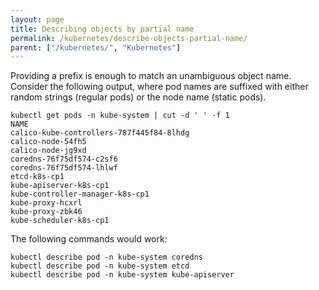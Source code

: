```yaml
---
layout: page
title: Describing objects by partial name
permalink: /kubernetes/describe-objects-partial-name/
parent: ["/kubernetes/", "Kubernetes"]
---
```

Providing a prefix is enough to match an unambiguous object name. Consider the following output, where pod names    are suffixed with either random strings (regular pods) or the node name (static pods).

```
kubectl get pods -n kube-system | cut -d ' ' -f 1
NAME
calico-kube-controllers-787f445f84-8lhdg
calico-node-54fh5
calico-node-jg9xd
coredns-76f75df574-c2sf6
coredns-76f75df574-lhlwf
etcd-k8s-cp1
kube-apiserver-k8s-cp1
kube-controller-manager-k8s-cp1
kube-proxy-hcxrl
kube-proxy-zbk46
kube-scheduler-k8s-cp1
```

The following commands would work:

```
kubectl describe pod -n kube-system coredns
kubectl describe pod -n kube-system etcd
kubectl describe pod -n kube-system kube-apiserver
```
